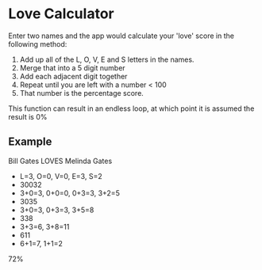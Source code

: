 # Love Calculator

Enter two names and the app would calculate your 'love' score in the following method:

1. Add up all of the L, O, V, E and S letters in the names.
2. Merge that into a 5 digit number
3. Add each adjacent digit together
4. Repeat until you are left with a number < 100
5. That number is the percentage score.

This function can result in an endless loop, at which point it is assumed the result is 0%

## Example

Bill Gates
LOVES
Melinda Gates
* L=3, O=0, V=0, E=3, S=2
* 30032
* 3+0=3, 0+0=0, 0+3=3, 3+2=5
* 3035
* 3+0=3, 0+3=3, 3+5=8
* 338
* 3+3=6, 3+8=11
* 611
* 6+1=7, 1+1=2

72%
